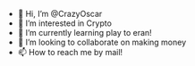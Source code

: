 - 👋 Hi, I’m @CrazyOscar
- 👀 I’m interested in Crypto
- 🌱 I’m currently learning play to eran!
- 💞️ I’m looking to collaborate on making money
- 📫 How to reach me by mail!

<!---
CrazyOscar/CrazyOscar is a ✨ special ✨ repository because its `README.md` (this file) appears on your GitHub profile.
You can click the Preview link to take a look at your changes.
--->
